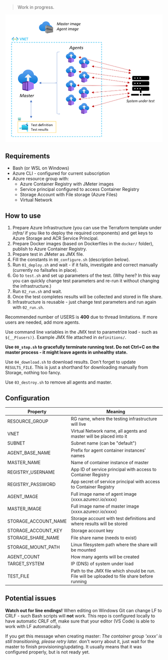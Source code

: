 > Work in progress.

![Architecture diagram](_img/achitecture-aci.png)

## Requirements

* Bash (or WSL on Windows)
* Azure CLI - configured for current subscription
* Azure resource group with:
	* Azure Container Registry with JMeter images
	* Service principal configured to access Container Registry
	* Storage Account with File storage (Azure Files)
	* Virtual Network

## How to use

1. Prepare Azure Infrastructure (you can use the Terraform template under *infra/* if you like to deploy the required components) and get keys to Azure Storage and ACR Service Principal.
1. Prepare Docker images (based on Dockerfiles in the `docker/` folder), publish to Azure Container Registry.
1. Prepare test in JMeter as JMX file.
1. Fill the constants in `00_configure.sh` (description below).
1. Run `01_deploy.sh` and wait - if it fails, investigate and correct manually (currently no failsafes in place).
1. Go to `test.sh` and set up parameters of the test. (Why here? In this way you can quickly change test parameters and re-run it without changing the infrastructure.)
1. Run `02_run.sh` and wait.
1. Once the test completes results will be collected and stored in file share.
1. Infrastructure is reusable - just change test parameters and run again with `02_run.sh`.

Recommended number of USERS is **400** due to thread limitations. If more users are needed, add more agents.

Use command line variables in the JMX test to parametrize load - such as `${__P(users)}`. Example JMX file attached in `definitions/`.

**Use `00_stop.sh` to gracefully terminate running test. Do not Ctrl+C on the master process - it might leave agents in unhealthy state.**

Use `04_download.sh` to download results. Don't forget to update `RESULTS_FILE`. This is just a shorthand for downloading manually from Storage, nothing too fancy.

Use `03_destroy.sh` to remove all agents and master.

## Configuration

| Property             | Meaning                                                      |
|-|-|
|RESOURCE_GROUP|RG name, where the testing infrastructure will live|
|VNET|Virtual Network name, all agents and master will be placed into it|
|SUBNET|Subnet name (can be "default")|
|AGENT_BASE_NAME|Prefix for agent container instances' names|
|MASTER_NAME|Name of container instance of master|
|REGISTRY_USERNAME|App ID of service principal with access to Container Registry|
|REGISTRY_PASSWORD|App secret of service principal with access to Container Registry|
|AGENT_IMAGE|Full image name of agent image (xxxx.azurecr.io/xxxx)|
|MASTER_IMAGE|Full image name of master image (xxxx.azurecr.io/xxxx)|
|STORAGE_ACCOUNT_NAME|Storage account with test definitions and where results will be stored|
|STORAGE_ACCOUNT_KEY|Storage account key|
|STORAGE_SHARE_NAME|File share name (needs to exist)|
|STORAGE_MOUNT_PATH|Linux filesystem path where the share will be mounted|
|AGENT_COUNT|How many agents will be created|
|TARGET_SYSTEM|IP (DNS) of system under load|
|TEST_FILE|Path to the JMX file which should be run. File will be uploaded to file share before running|

## Potential issues

**Watch out for line endings!** When editing on Windows Git can change LF to CRLF - such Bash scripts will **not** work. This repo is configured locally to have automatic CRLF off, make sure that your editor (VS Code) is able to work with LF automatically.

If you get this message when creating master: *The container group 'xxxx' is still transitioning, please retry later.* don't worry about it, just wait for the master to finish provisioning/updating. It usually means that it was configured properly, but is not ready yet.